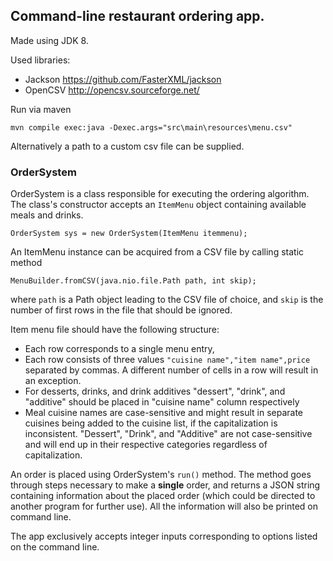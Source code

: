 ## Command-line restaurant ordering app.

Made using JDK 8.

Used libraries:
- Jackson https://github.com/FasterXML/jackson
- OpenCSV http://opencsv.sourceforge.net/

Run via maven
```
mvn compile exec:java -Dexec.args="src\main\resources\menu.csv"
```

Alternatively a path to a custom csv file can be supplied.

### OrderSystem
OrderSystem is a class responsible for executing the ordering algorithm. 
The class's constructor accepts an `ItemMenu` object containing available meals and drinks.

```
OrderSystem sys = new OrderSystem(ItemMenu itemmenu);
```

An ItemMenu instance can be acquired from a CSV file by calling static method 
```
MenuBuilder.fromCSV(java.nio.file.Path path, int skip);
```
where `path` is a Path object leading to the CSV file of choice, and `skip` is the number of first rows in the file that should be ignored.

Item menu file should have the following structure:
- Each row corresponds to a single menu entry,
- Each row consists of three values `"cuisine name","item name",price` separated by commas. A different number of cells in a row will result in an exception.
- For desserts, drinks, and drink additives "dessert", "drink", and "additive" should be placed in "cuisine name" column respectively
- Meal cuisine names are case-sensitive and might result in separate cuisines being added to the cuisine list, if the capitalization is inconsistent. "Dessert", "Drink", and "Additive" are not case-sensitive and will end up in their respective categories regardless of capitalization.

An order is placed using OrderSystem's `run()` method. The method goes through steps necessary to make a **single** order, 
and returns a JSON string containing information about the placed order (which could be directed to another program for further use). All the information will also be printed on command line.


The app exclusively accepts integer inputs corresponding to options listed on the command line.  
